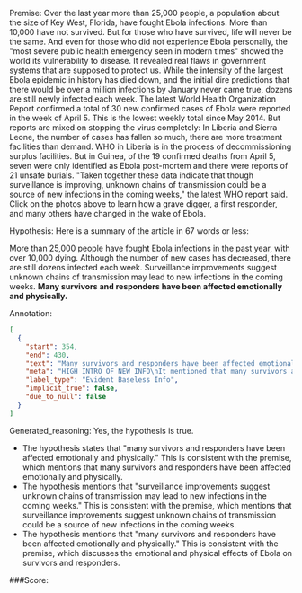 
Premise:
Over the last year more than 25,000 people, a population about the size of Key West, Florida, have fought Ebola infections. More than 10,000 have not survived. But for those who have survived, life will never be the same. And even for those who did not experience Ebola personally, the "most severe public health emergency seen in modern times" showed the world its vulnerability to disease. It revealed real flaws in government systems that are supposed to protect us. While the intensity of the largest Ebola epidemic in history has died down, and the initial dire predictions that there would be over a million infections by January never came true, dozens are still newly infected each week. The latest World Health Organization Report confirmed a total of 30 new confirmed cases of Ebola were reported in the week of April 5. This is the lowest weekly total since May 2014. But reports are mixed on stopping the virus completely: In Liberia and Sierra Leone, the number of cases has fallen so much, there are more treatment facilities than demand. WHO in Liberia is in the process of decommissioning surplus facilities. But in Guinea, of the 19 confirmed deaths from April 5, seven were only identified as Ebola post-mortem and there were reports of 21 unsafe burials. "Taken together these data indicate that though surveillance is improving, unknown chains of transmission could be a source of new infections in the coming weeks," the latest WHO report said. Click on the photos above to learn how a grave digger, a first responder, and many others have changed in the wake of Ebola.


Hypothesis:
Here is a summary of the article in 67 words or less:

More than 25,000 people have fought Ebola infections in the past year, with over 10,000 dying. Although the number of new cases has decreased, there are still dozens infected each week. Surveillance improvements suggest unknown chains of transmission may lead to new infections in the coming weeks. **Many survivors and responders have been affected emotionally and physically.**

Annotation:
```json
[
  {
    "start": 354,
    "end": 430,
    "text": "Many survivors and responders have been affected emotionally and physically.",
    "meta": "HIGH INTRO OF NEW INFO\nIt mentioned that many survivors and responders have been affected emotionally and physically, which is not mentioned in the original source.",
    "label_type": "Evident Baseless Info",
    "implicit_true": false,
    "due_to_null": false
  }
]
```

Generated_reasoning:
Yes, the hypothesis is true. 
- The hypothesis states that "many survivors and responders have been affected emotionally and physically." This is consistent with the premise, which mentions that many survivors and responders have been affected emotionally and physically. 
- The hypothesis mentions that "surveillance improvements suggest unknown chains of transmission may lead to new infections in the coming weeks." This is consistent with the premise, which mentions that surveillance improvements suggest unknown chains of transmission could be a source of new infections in the coming weeks. 
- The hypothesis mentions that "many survivors and responders have been affected emotionally and physically." This is consistent with the premise, which discusses the emotional and physical effects of Ebola on survivors and responders.

###Score:
